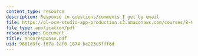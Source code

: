 ```yaml
---
content_type: resource
description: Response to questions/comments I get by email
file: https://ol-ocw-studio-app-production.s3.amazonaws.com/courses/8-03-physics-iii-spring-2003/9801d3fef07a1af01874bc223e3fff6d_anonresponse.pdf
file_type: application/pdf
resourcetype: Document
title: anonresponse.pdf
uid: 9801d3fe-f07a-1af0-1874-bc223e3fff6d
---
```


